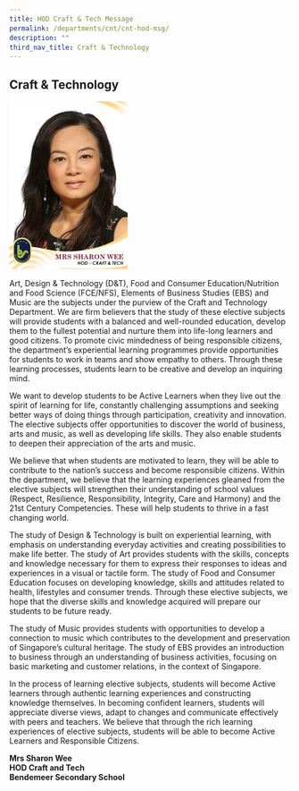 ```yaml
---
title: HOD Craft & Tech Message
permalink: /departments/cnt/cnt-hod-msg/
description: ""
third_nav_title: Craft & Technology
---
```

## **Craft & Technology**

![Mrs Sharon Wee: HOD Craft and Tech](/images/mrs-sharon-wee-212x300.jpg)

Art, Design & Technology (D&T), Food and Consumer Education/Nutrition and Food Science (FCE/NFS), Elements of Business Studies (EBS) and Music are the subjects under the purview of the Craft and Technology Department. We are firm believers that the study of these elective subjects will provide students with a balanced and well-rounded education, develop them to the fullest potential and nurture them into life-long learners and good citizens. To promote civic mindedness of being responsible citizens, the department’s experiential learning programmes provide opportunities for students to work in teams and show empathy to others. Through these learning processes, students learn to be creative and develop an inquiring mind.

We want to develop students to be Active Learners when they live out the spirit of learning for life, constantly challenging assumptions and seeking better ways of doing things through participation, creativity and innovation. The elective subjects offer opportunities to discover the world of business, arts and music, as well as developing life skills. They also enable students to deepen their appreciation of the arts and music.

We believe that when students are motivated to learn, they will be able to contribute to the nation’s success and become responsible citizens. Within the department, we believe that the learning experiences gleaned from the elective subjects will strengthen their understanding of school values (Respect, Resilience, Responsibility, Integrity, Care and Harmony) and the 21st Century Competencies. These will help students to thrive in a fast changing world.

The study of Design & Technology is built on experiential learning, with emphasis on understanding everyday activities and creating possibilities to make life better. The study of Art provides students with the skills, concepts and knowledge necessary for them to express their responses to ideas and experiences in a visual or tactile form. The study of Food and Consumer Education focuses on developing knowledge, skills and attitudes related to health, lifestyles and consumer trends. Through these elective subjects, we hope that the diverse skills and knowledge acquired will prepare our students to be future ready.

The study of Music provides students with opportunities to develop a connection to music which contributes to the development and preservation of Singapore’s cultural heritage. The study of EBS provides an introduction to business through an understanding of business activities, focusing on basic marketing and customer relations, in the context of Singapore.

In the process of learning elective subjects, students will become Active learners through authentic learning experiences and constructing knowledge themselves. In becoming confident learners, students will appreciate diverse views, adapt to changes and communicate effectively with peers and teachers.  We believe that through the rich learning experiences of elective subjects, students will be able to become Active Learners and Responsible Citizens.


**Mrs Sharon Wee <br>
HOD Craft and Tech <br>
Bendemeer Secondary School**